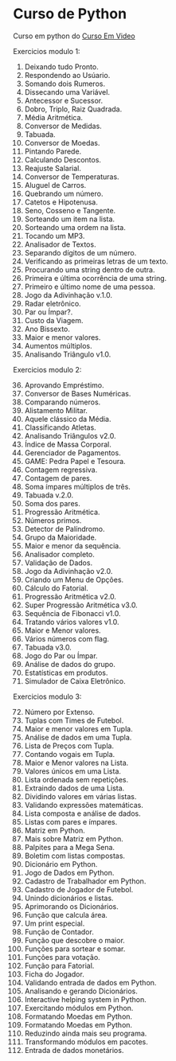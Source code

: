 # Curso de Python
 Curso em python do [Curso Em Video](https://www.cursoemvideo.com)
 
 Exercicios modulo 1:
 
  1. Deixando tudo Pronto.
  2. Respondendo ao Usúario.
  3. Somando dois Rumeros.
  4. Dissecando uma Variável.
  5. Antecessor e Sucessor.
  6. Dobro, Triplo, Raiz Quadrada.
  7. Média Aritmética.
  8. Conversor de Medidas.
  9. Tabuada.
  10. Conversor de Moedas.
  11. Pintando Parede.
  12. Calculando Descontos.
  13. Reajuste Salarial.
  14. Conversor de Temperaturas.
  15. Aluguel de Carros.
  16. Quebrando um número.
  17. Catetos e Hipotenusa.
  18. Seno, Cosseno e Tangente.
  19. Sorteando um item na lista.
  20. Sorteando uma ordem na lista.
  21. Tocando um MP3.
  22. Analisador de Textos.
  23. Separando dígitos de um número.
  24. Verificando as primeiras letras de um texto.
  25. Procurando uma string dentro de outra.
  26. Primeira e última ocorrência de uma string.
  27. Primeiro e último nome de uma pessoa.
  28. Jogo da Adivinhação v.1.0.
  29. Radar eletrônico.
  30. Par ou Ímpar?.
  31. Custo da Viagem.
  32. Ano Bissexto.
  33. Maior e menor valores.
  34. Aumentos múltiplos.
  35. Analisando Triângulo v1.0.

 Exercicios modulo 2:

  36. Aprovando Empréstimo.
  37. Conversor de Bases Numéricas.
  38. Comparando números.
  39. Alistamento Militar.
  40. Aquele clássico da Média.
  41. Classificando Atletas.
  42. Analisando Triângulos v2.0.
  43. Índice de Massa Corporal.
  44. Gerenciador de Pagamentos.
  45. GAME: Pedra Papel e Tesoura.
  46. Contagem regressiva.
  47. Contagem de pares.
  48. Soma ímpares múltiplos de três.
  49. Tabuada v.2.0.
  50. Soma dos pares.
  51. Progressão Aritmética.
  52. Números primos.
  53. Detector de Palíndromo.
  54. Grupo da Maioridade.
  55. Maior e menor da sequência.
  56. Analisador completo.
  57. Validação de Dados.
  58. Jogo da Adivinhação v2.0.
  59. Criando um Menu de Opções.
  60. Cálculo do Fatorial.
  61. Progressão Aritmética v2.0.
  62. Super Progressão Aritmética v3.0.
  63. Sequência de Fibonacci v1.0.
  64. Tratando vários valores v1.0.
  65. Maior e Menor valores.
  66. Vários números com flag.
  67. Tabuada v3.0.
  68. Jogo do Par ou Ímpar.
  69. Análise de dados do grupo.
  70. Estatísticas em produtos.
  71. Simulador de Caixa Eletrônico.

 Exercicios modulo 3:
 
  72. Número por Extenso.
  73. Tuplas com Times de Futebol.
  74. Maior e menor valores em Tupla.
  75. Análise de dados em uma Tupla.
  76. Lista de Preços com Tupla.
  77. Contando vogais em Tupla.
  78. Maior e Menor valores na Lista.
  79. Valores únicos em uma Lista.
  80. Lista ordenada sem repetições.
  81. Extraindo dados de uma Lista.
  82. Dividindo valores em várias listas.
  83. Validando expressões matemáticas.
  84. Lista composta e análise de dados.
  85. Listas com pares e ímpares.
  86. Matriz em Python.
  87. Mais sobre Matriz em Python.
  88. Palpites para a Mega Sena.
  89. Boletim com listas compostas.
  90. Dicionário em Python.
  91. Jogo de Dados em Python.
  92. Cadastro de Trabalhador em Python.
  93. Cadastro de Jogador de Futebol.
  94. Unindo dicionários e listas.
  95. Aprimorando os Dicionários.
  96. Função que calcula área.
  97. Um print especial.
  98. Função de Contador.
  99. Função que descobre o maior.
  100. Funções para sortear e somar.
  101. Funções para votação.
  102. Função para Fatorial.
  103. Ficha do Jogador.
  104. Validando entrada de dados em Python.
  105. Analisando e gerando Dicionários.
  106. Interactive helping system in Python.
  107. Exercitando módulos em Python.
  108. Formatando Moedas em Python.
  109. Formatando Moedas em Python.
  110. Reduzindo ainda mais seu programa.
  111. Transformando módulos em pacotes.
  112. Entrada de dados monetários.
